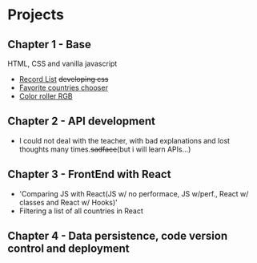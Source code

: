 # Projects

Chapter 1 - Base 
  -
 HTML, CSS and vanilla javascript
  - [Record List](https://rev0lts.github.io/fullstack-bootcamp/chapter01/class09/) ~~developing css~~
  - [Favorite countries chooser](https://rev0lts.github.io/fullstack-bootcamp/chapter01/class17/)
  - [Color roller RGB](https://rev0lts.github.io/fullstack-bootcamp/chapter01/handsOn/)
  
Chapter 2 - API development
  - 
  - I could not deal with the teacher, with bad explanations and lost thoughts many times.~~sadface~~(but i will learn APIs...)

Chapter 3 - FrontEnd with React
 -
 - 'Comparing JS with React(JS w/ no performace, JS w/perf., React w/ classes and React w/ Hooks)'
 - Filtering a list of all countries in React
 
Chapter 4 - Data persistence, code version control and deployment
 -
